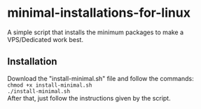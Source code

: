 # minimal-installations-for-linux
A simple script that installs the minimum packages to make a VPS/Dedicated work best.

## Installation
Download the "install-minimal.sh" file and follow the commands:<br/>
`chmod +x install-minimal.sh`<br/>
`./install-minimal.sh`<br/>
After that, just follow the instructions given by the script.
